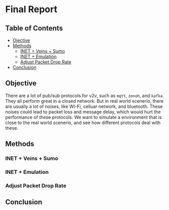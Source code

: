 # Final Report

## Table of Contents

- [Ojective](#Objective)
- [Methods](#Methods)
	- [INET + Veins + Sumo](#inet-+-veins-+-sumo)
	-  [INET + Emulation](#inet-+-emulation)
	- [Adjust Packet Drop Rate](#adjust-packet-drop-rate)
- [Conclusion](#Conclusion)

## Objective

There are a lot of pub/sub protocols for v2v, such as `mqtt`, `zenoh`, and `kafka`. They all perform great in a closed network. But in real world scenerio, there are usually a lot of noises, like Wi-Fi, celluar network, and bluetooth. These noises could lead to packet loss and message delay, which would hurt the performance of these protocols.
We want to simulate a environment that is close to the real world scenerio, and see how different protocols deal with these.

## Methods

### INET + Veins + Sumo

### INET + Emulation

### Adjust Packet Drop Rate

## Conclusion

